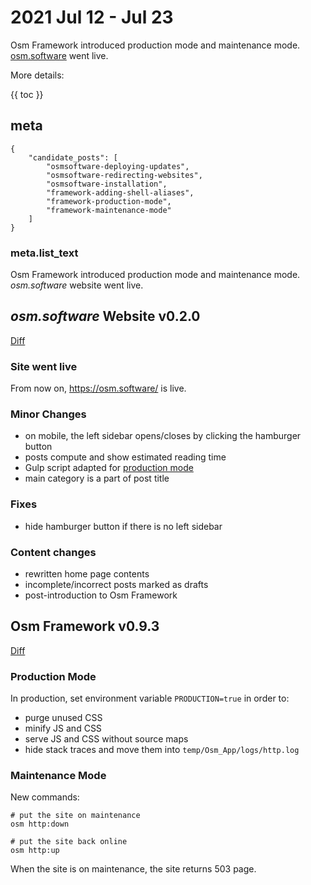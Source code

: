 # 2021 Jul 12 - Jul 23

Osm Framework introduced production mode and maintenance mode. [osm.software](https://osm.software/) went live.

More details:

{{ toc }}

## meta

    {
        "candidate_posts": [
            "osmsoftware-deploying-updates",
            "osmsoftware-redirecting-websites",
            "osmsoftware-installation",
            "framework-adding-shell-aliases",
            "framework-production-mode",
            "framework-maintenance-mode"
        ]
    }

### meta.list_text

Osm Framework introduced production mode and maintenance mode. *osm.software* website went live.

## *osm.software* Website v0.2.0

[Diff](https://github.com/osmphp/osmsoftware-website/compare/v0.1.2...v0.2.0)

### Site went live

From now on, <https://osm.software/> is live.

### Minor Changes

* on mobile, the left sidebar opens/closes by clicking the hamburger button
* posts compute and show estimated reading time
* Gulp script adapted for [production mode](#production-mode) 
* main category is a part of post title 

### Fixes

* hide hamburger button if there is no left sidebar    

### Content changes

* rewritten home page contents
* incomplete/incorrect posts marked as drafts
* post-introduction to Osm Framework

## Osm Framework v0.9.3

[Diff](https://github.com/osmphp/framework/compare/v0.9.0...v0.9.3)

### Production Mode

In production, set environment variable `PRODUCTION=true` in order to:

* purge unused CSS
* minify JS and CSS
* serve JS and CSS without source maps
* hide stack traces and move them into `temp/Osm_App/logs/http.log`

### Maintenance Mode

New commands:

    # put the site on maintenance
    osm http:down
    
    # put the site back online
    osm http:up
    
When the site is on maintenance, the site returns 503 page.
    